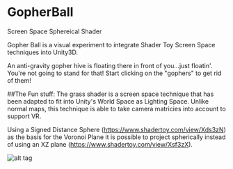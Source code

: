 # GopherBall

Screen Space Sphereical Shader 

Gopher Ball is a visual experiment to integrate Shader Toy Screen Space techniques into Unity3D. 

An anti-gravity gopher hive is floating there in front of you...just floatin'. You're not going to stand for that! Start clicking on the "gophers" to get rid of them!

##The Fun stuff:
The grass shader is a screen space technique that has been adapted to fit into Unity's World Space as Lighting Space. 
Unlike normal maps, this technique is able to take camera matricies into account to support VR.

Using a Signed Distance Sphere (https://www.shadertoy.com/view/Xds3zN) as the basis for the Voronoi Plane it is possible to project spherically instead of using an XZ plane (https://www.shadertoy.com/view/Xsf3zX).

![alt tag](https://raw.github.com/jacobdstephens/GopherBall/master/GopherBall.png)
